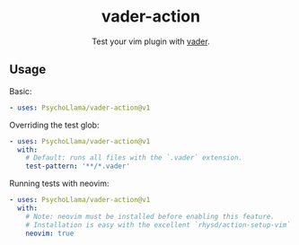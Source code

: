 <div align="center">
  <h1>vader-action</h1>
  <p>Test your vim plugin with <a href="https://github.com/junegunn/vader.vim/">vader</a>.</p>
</div>

## Usage
Basic:
```yml
- uses: PsychoLlama/vader-action@v1
```

Overriding the test glob:
```yml
- uses: PsychoLlama/vader-action@v1
  with:
    # Default: runs all files with the `.vader` extension.
    test-pattern: '**/*.vader'
```

Running tests with neovim:
```yml
- uses: PsychoLlama/vader-action@v1
  with:
    # Note: neovim must be installed before enabling this feature.
    # Installation is easy with the excellent `rhysd/action-setup-vim` action.
    neovim: true
```
